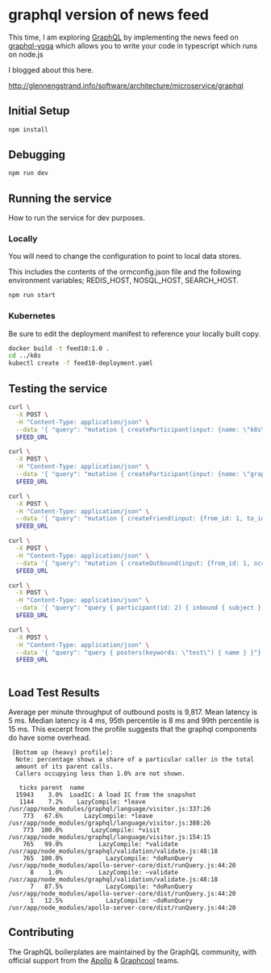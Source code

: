 # graphql version of news feed 

This time, I am exploring [GraphQL](https://graphql.org/) by implementing the news feed on [graphql-yoga](https://github.com/prisma/graphql-yoga) which allows you to write your code in typescript which runs on node.js

I blogged about this here.

http://glennengstrand.info/software/architecture/microservice/graphql

## Initial Setup

```bash
npm install
```

## Debugging

```bash
npm run dev
```

## Running the service

How to run the service for dev purposes.

### Locally

You will need to change the configuration to point to local data stores.

This includes the contents of the ormconfig.json file and the following environment variables; REDIS_HOST, NOSQL_HOST, SEARCH_HOST.

```bash
npm run start
```

### Kubernetes

Be sure to edit the deployment manifest to reference your locally built copy.

```bash
docker build -t feed10:1.0 . 
cd ../k8s
kubectl create -f feed10-deployment.yaml
```

## Testing the service

```bash
curl \
  -X POST \
  -H "Content-Type: application/json" \
  --data '{ "query": "mutation { createParticipant(input: {name: \"k8s\"}) { id } }"}' \
  $FEED_URL

curl \
  -X POST \
  -H "Content-Type: application/json" \
  --data '{ "query": "mutation { createParticipant(input: {name: \"graphql\"}) { id } }"}' \
  $FEED_URL

curl \
  -X POST \
  -H "Content-Type: application/json" \
  --data '{ "query": "mutation { createFriend(input: {from_id: 1, to_id: 2}) { to { id } } }"}' \
  $FEED_URL

curl \
  -X POST \
  -H "Content-Type: application/json" \
  --data '{ "query": "mutation { createOutbound(input: {from_id: 1, occurred: \"2019-09-12\", subject: \"test subject\", story: \"test story\"}) { from { id } } }" }' \
  $FEED_URL

curl \
  -X POST \
  -H "Content-Type: application/json" \
  --data '{ "query": "query { participant(id: 2) { inbound { subject } } }"}' \
  $FEED_URL

curl \
  -X POST \
  -H "Content-Type: application/json" \
  --data '{ "query": "query { posters(keywords: \"test\") { name } }"}' \
  $FEED_URL
  
```

## Load Test Results

Average per minute throughput of outbound posts is 9,817. Mean latency is 5 ms. Median latency is 4 ms, 95th percentile is 8 ms and 99th percentile is 15 ms. This excerpt from the profile suggests that the graphql components do have some overhead.

```
 [Bottom up (heavy) profile]:
  Note: percentage shows a share of a particular caller in the total
  amount of its parent calls.
  Callers occupying less than 1.0% are not shown.

   ticks parent  name
  15943    3.0%  LoadIC: A load IC from the snapshot
   1144    7.2%    LazyCompile: *leave /usr/app/node_modules/graphql/language/visitor.js:337:26
    773   67.6%      LazyCompile: *leave /usr/app/node_modules/graphql/language/visitor.js:388:26
    773  100.0%        LazyCompile: *visit /usr/app/node_modules/graphql/language/visitor.js:154:15
    765   99.0%          LazyCompile: *validate /usr/app/node_modules/graphql/validation/validate.js:48:18
    765  100.0%            LazyCompile: *doRunQuery /usr/app/node_modules/apollo-server-core/dist/runQuery.js:44:20
      8    1.0%          LazyCompile: ~validate /usr/app/node_modules/graphql/validation/validate.js:48:18
      7   87.5%            LazyCompile: *doRunQuery /usr/app/node_modules/apollo-server-core/dist/runQuery.js:44:20
      1   12.5%            LazyCompile: ~doRunQuery /usr/app/node_modules/apollo-server-core/dist/runQuery.js:44:20
```

## Contributing

The GraphQL boilerplates are maintained by the GraphQL community, with official support from the [Apollo](https://dev-blog.apollodata.com) & [Graphcool](https://blog.graph.cool/) teams.

